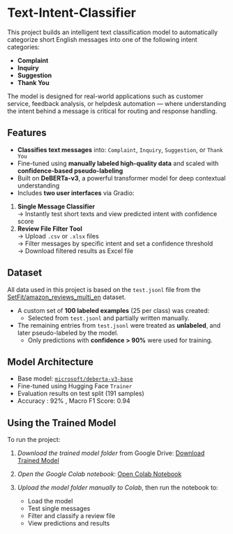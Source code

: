 # Text-Intent-Classifier
This project builds an intelligent text classification model to automatically categorize short English messages into one of the following intent categories:

- **Complaint**
- **Inquiry**
- **Suggestion**
- **Thank You**

The model is designed for real-world applications such as customer service, feedback analysis, or helpdesk automation — where understanding the intent behind a message is critical for routing and response handling.
##  Features
-  **Classifies text messages** into: `Complaint`, `Inquiry`, `Suggestion`, or `Thank You`
-  Fine-tuned using **manually labeled high-quality data** and scaled with **confidence-based pseudo-labeling**
-  Built on **DeBERTa-v3**, a powerful transformer model for deep contextual understanding
-  Includes **two user interfaces** via Gradio:
  1. **Single Message Classifier**  
     → Instantly test short texts and view predicted intent with confidence score
  2. **Review File Filter Tool**  
     → Upload `.csv` or `.xlsx` files  
     → Filter messages by specific intent and set a confidence threshold  
     → Download filtered results as Excel file
##  Dataset
All data used in this project is based on the `test.jsonl` file from the [SetFit/amazon_reviews_multi_en](https://huggingface.co/datasets/SetFit/amazon_reviews_multi_en) dataset.
- A custom set of **100 labeled examples** (25 per class) was created:
  - Selected from `test.jsonl` and partially written manually.
- The remaining entries from `test.jsonl` were treated as **unlabeled**, and later pseudo-labeled by the model.
  - Only predictions with **confidence > 90%** were used for training.
## Model Architecture
- Base model: [`microsoft/deberta-v3-base`](https://huggingface.co/microsoft/deberta-v3-base)
- Fine-tuned using Hugging Face `Trainer`
- Evaluation results on test split (191 samples)
- Accuracy : 92% , Macro F1 Score: 0.94

## Using the Trained Model
To run the project:
1. *Download the trained model folder* from Google Drive: [ Download Trained Model](https://drive.google.com/drive/folders/1J-dxPJ8yjnGekenveRBAJ5WYc_hbgVrT?usp=sharing)
   
3. *Open the Google Colab notebook*: [ Open Colab Notebook](https://colab.research.google.com/drive/1IQlzX1riyaEd-r1zBm4PkL1gpBA_R5q5?usp=sharing)
   
4. *Upload the model folder manually to Colab*, then run the notebook to:
   - Load the model
   - Test single messages
   - Filter and classify a review file
   - View predictions and results

  
